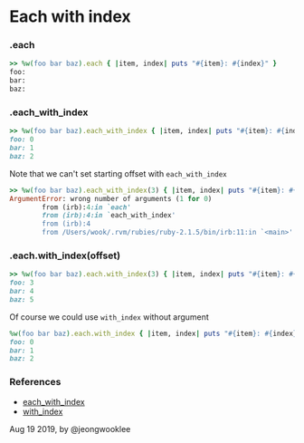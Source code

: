 # Each with index

### .each
```ruby
>> %w(foo bar baz).each { |item, index| puts "#{item}: #{index}" }
foo:
bar:
baz:
```

### .each_with_index
```ruby
>> %w(foo bar baz).each_with_index { |item, index| puts "#{item}: #{index}" }
foo: 0
bar: 1
baz: 2
```

Note that we can't set starting offset with `each_with_index`

```ruby
>> %w(foo bar baz).each_with_index(3) { |item, index| puts "#{item}: #{index}" }
ArgumentError: wrong number of arguments (1 for 0)
        from (irb):4:in `each'
        from (irb):4:in `each_with_index'
        from (irb):4
        from /Users/wook/.rvm/rubies/ruby-2.1.5/bin/irb:11:in `<main>'
```

### .each.with_index(offset)
```ruby
>> %w(foo bar baz).each.with_index(3) { |item, index| puts "#{item}: #{index}" }
foo: 3
bar: 4
baz: 5
```

Of course we could use `with_index` without argument
```ruby
%w(foo bar baz).each.with_index { |item, index| puts "#{item}: #{index}" }
foo: 0
bar: 1
baz: 2
```

### References
- [each_with_index](https://apidock.com/ruby/Enumerator/each_with_index)
- [with_index](https://apidock.com/ruby/Enumerator/with_index)

Aug 19 2019, by @jeongwooklee
